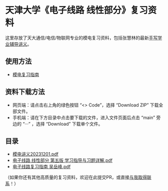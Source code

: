# 天津大学《电子线路 线性部分》复习资料
这里存放了天大通信/电信/物联网专业的模电复习资料，包括张慧林的最新[手写学业辅导讲义](./模电讲义20231201.pdf)。

## 使用方法
- [模电复习指南](https://fanningzhang.tech/电子线路线性部分天津大学模电复习指南)

## 资料下载方法
- 网页端：请点击右上角的绿色按钮 “<> Code”，选择 “Download ZIP” 下载全部文件。
- 手机端：请在下方目录中点击要下载的文件，进入文件页面后点击 “main” 旁边的 “···” ，选择 “Download” 下载单个文件。

## 目录
- [模电讲义20231201.pdf](./模电讲义20231201.pdf)
- [电子线路 线性部分 第五版 学习指导与习题详解.pdf](./电子线路%20线性部分%20第五版%20学习指导与习题详解.pdf)
- [电子线路复习指南 吴岳峰.pdf](./电子线路复习指南%20吴岳峰.pdf)

（如果你还有其他高质量的复习资料，欢迎在此提交PR，或直接[与我取得联系](https://fanningzhang.tech/contact)！）
